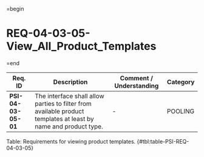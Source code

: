 =begin

# REQ-04-03-05-View_All_Product_Templates

=end

| Req. ID | Description | Comment / Understanding | Category |
| ------- | ----------- | ----------------------- | -------- |
| __PSI-04-03-05-01__ | The interface shall allow parties to filter from available product templates at least by name and product type. | - | POOLING |

Table: Requirements for viewing product templates. {#tbl:table-PSI-REQ-04-03-05}
